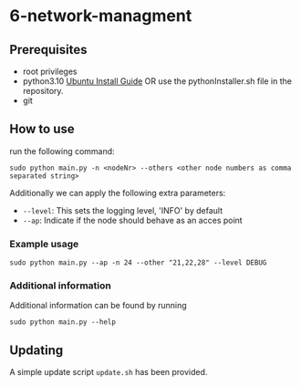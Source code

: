 # 6-network-managment

## Prerequisites

- root privileges
- python3.10 [Ubuntu Install Guide](https://gist.github.com/rutcreate/c0041e842f858ceb455b748809763ddb) OR use the pythonInstaller.sh file in the repository.
- git

## How to use
run the following command:
```
sudo python main.py -n <nodeNr> --others <other node numbers as comma separated string>
```

Additionally we can apply the following extra parameters:
- `--level`: This sets the logging level, 'INFO' by default
- `--ap`: Indicate if the node should behave as an acces point 

### Example usage
`sudo python main.py --ap -n 24 --other "21,22,28" --level DEBUG`

### Additional information
Additional information can be found by running
```
sudo python main.py --help
```

## Updating
A simple update script `update.sh` has been provided.